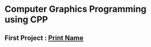 # Computer Graphics Programming using CPP

## First Project : [Print Name](https://github.com/sajibAdhi/cpp_graphices/tree/master/name)
